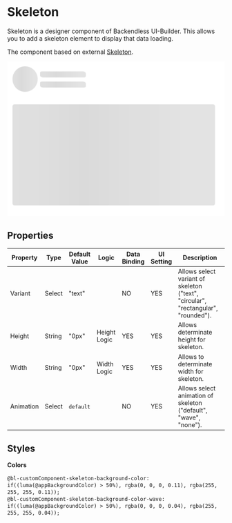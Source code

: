 # Skeleton

Skeleton is a designer component of Backendless UI-Builder. This allows you to add a skeleton element to display that data loading.

The component based on external [Skeleton](https://mui.com/material-ui/react-skeleton/).

<p align="center">
 <img src="./thumbnail.png" alt="main thumbnail" width="780"/>
</p>

## Properties

| Property  | Type   | Default Value | Logic        | Data Binding | UI Setting | Description                                                                       |
|-----------|--------|---------------|--------------|--------------|------------|-----------------------------------------------------------------------------------|
| Variant   | Select | "text"        |              | NO           | YES        | Allows select variant of skeleton ("text", "circular", "rectangular", "rounded"). |
| Height    | String | "0px"         | Height Logic | YES          | YES        | Allows determinate height for skeleton.                                           |
| Width     | String | "0px"         | Width Logic  | YES          | YES        | Allows to determinate width for skeleton.                                         |
| Animation | Select | `default`     |              | NO           | YES        | Allows select animation of skeleton ("default", "wave", "none").                  |


## Styles

**Colors**
````
@bl-customComponent-skeleton-background-color: if((luma(@appBackgroundColor) > 50%), rgba(0, 0, 0, 0.11), rgba(255, 255, 255, 0.11));
@bl-customComponent-skeleton-background-color-wave: if((luma(@appBackgroundColor) > 50%), rgba(0, 0, 0, 0.04), rgba(255, 255, 255, 0.04));
````
